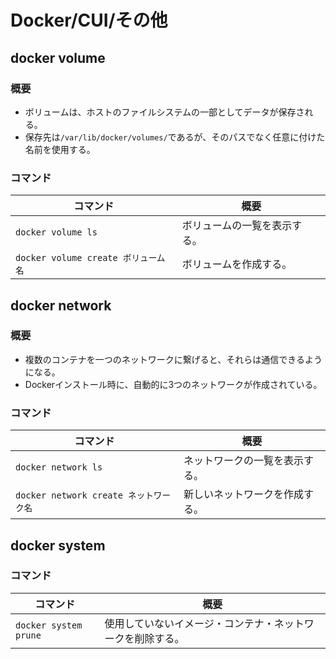 # Docker/CUI/その他

## docker volume

### 概要

- ボリュームは、ホストのファイルシステムの一部としてデータが保存される。
- 保存先は`/var/lib/docker/volumes/`であるが、そのパスでなく任意に付けた名前を使用する。

### コマンド

| コマンド                            | 概要                         |
| ----------------------------------- | ---------------------------- |
| `docker volume ls`                  | ボリュームの一覧を表示する。 |
| `docker volume create ボリューム名` | ボリュームを作成する。       |

## docker network

### 概要

- 複数のコンテナを一つのネットワークに繋げると、それらは通信できるようになる。
- Dockerインストール時に、自動的に3つのネットワークが作成されている。

### コマンド

| コマンド                               | 概要                           |
| -------------------------------------- | ------------------------------ |
| `docker network ls`                    | ネットワークの一覧を表示する。 |
| `docker network create ネットワーク名` | 新しいネットワークを作成する。 |

## docker system

### コマンド

| コマンド              | 概要                                                       |
| --------------------- | ---------------------------------------------------------- |
| `docker system prune` | 使用していないイメージ・コンテナ・ネットワークを削除する。 |
